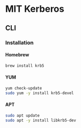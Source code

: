 # MIT Kerberos

## CLI

### Installation

#### Homebrew

```sh
brew install krb5
```

#### YUM

```sh
yum check-update
sudo yum -y install krb5-devel
```

#### APT

```sh
sudo apt update
sudo apt -y install libkrb5-dev
```
